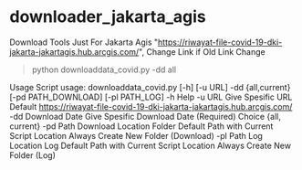 # downloader_jakarta_agis
Download Tools Just For Jakarta Agis "https://riwayat-file-covid-19-dki-jakarta-jakartagis.hub.arcgis.com/", Change Link if Old Link Change

> python downloaddata_covid.py -dd all

Usage Script
usage: downloaddata_covid.py [-h] [-u URL] -dd {all,current} [-pd PATH_DOWNLOAD] [-pl PATH_LOG]
  -h          Help
  -u  URL             Give Spesific URL
                        Default https://riwayat-file-covid-19-dki-jakarta-jakartagis.hub.arcgis.com/
  -dd Download Date   Give Spesific Download Date (Required)
                        Choice {all, current}
  -pd Path Download   Location Folder 
                        Default Path with Current Script Location
                        Always Create New Folder (Download)
  -pl Path Log        Location Log
                        Default Path with Current Script Location
                        Always Create New Folder (Log)
